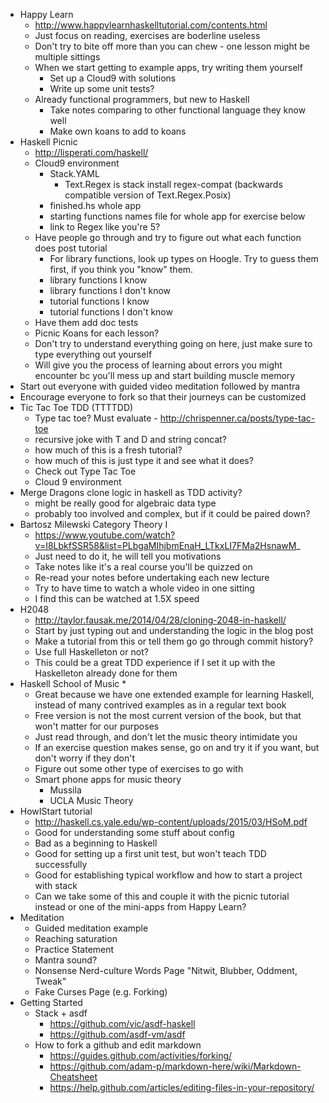 * Happy Learn 
  * http://www.happylearnhaskelltutorial.com/contents.html
  * Just focus on reading, exercises are boderline useless
  * Don't try to bite off more than you can chew - one lesson might be multiple sittings
  * When we start getting to example apps, try writing them yourself 
    * Set up a Cloud9 with solutions
    * Write up some unit tests? 
  * Already functional programmers, but new to Haskell
    * Take notes comparing to other functional language they know well
    * Make own koans to add to koans
* Haskell Picnic
  * http://lisperati.com/haskell/
  * Cloud9 environment
    * Stack.YAML
      * Text.Regex is stack install regex-compat (backwards compatible version of Text.Regex.Posix)
    * finished.hs whole app 
    * starting functions names file for whole app for exercise below
    * link to Regex like you're 5? 
  * Have people go through and try to figure out what each function does post tutorial
    * For library functions, look up types on Hoogle. Try to guess them first, if you think you "know" them.
    * library functions I know
    * library functions I don't know
    * tutorial functions I know
    * tutorial functions I don't know
  * Have them add doc tests
  * Picnic Koans for each lesson?
  * Don't try to understand everything going on here, just make sure to type everything out yourself
  * Will give you the process of learning about errors you might encounter bc you'll mess up and start building muscle memory
* Start out everyone with guided video meditation followed by mantra
* Encourage everyone to fork so that their journeys can be customized
* Tic Tac Toe TDD (TTTTDD)
  * Type tac toe? Must evaluate - http://chrispenner.ca/posts/type-tac-toe
  * recursive joke with T and D and string concat? 
  * how much of this is a fresh tutorial? 
  * how much of this is just type it and see what it does?
  * Check out Type Tac Toe
  * Cloud 9 environment
* Merge Dragons clone logic in haskell as TDD activity?
  * might be really good for algebraic data type
  * probably too involved and complex, but if it could be paired down? 
* Bartosz Milewski Category Theory I
  * https://www.youtube.com/watch?v=I8LbkfSSR58&list=PLbgaMIhjbmEnaH_LTkxLI7FMa2HsnawM_
  * Just need to do it, he will tell you motivations
  * Take notes like it's a real course you'll be quizzed on 
  * Re-read your notes before undertaking each new lecture
  * Try to have time to watch a whole video in one sitting 
  * I find this can be watched at 1.5X speed
* H2048
  * http://taylor.fausak.me/2014/04/28/cloning-2048-in-haskell/
  * Start by just typing out and understanding the logic in the blog post
  * Make a tutorial from this or tell them go go through commit history? 
  * Use full Haskelleton or not? 
  * This could be a great TDD experience if I set it up with the Haskelleton already done for them
* Haskell School of Music
  * 
  * Great because we have one extended example for learning Haskell, instead of many contrived examples as in a regular text book
  * Free version is not the most current version of the book, but that won't matter for our purposes
  * Just read through, and don't let the music theory intimidate you
  * If an exercise question makes sense, go on and try it if you want, but don't worry if they don't
  * Figure out some other type of exercises to go with 
  * Smart phone apps for music theory
    * Mussila
    * UCLA Music Theory
* HowIStart tutorial
  * http://haskell.cs.yale.edu/wp-content/uploads/2015/03/HSoM.pdf
  * Good for understanding some stuff about config
  * Bad as a beginning to Haskell
  * Good for setting up a first unit test, but won't teach TDD successfully
  * Good for establishing typical workflow and how to start a project with stack
  * Can we take some of this and couple it with the picnic tutorial instead or one of the mini-apps from Happy Learn? 
* Meditation
  * Guided meditation example
  * Reaching saturation
  * Practice Statement
  * Mantra sound?
  * Nonsense Nerd-culture Words Page "Nitwit, Blubber, Oddment, Tweak"
  * Fake Curses Page (e.g. Forking)
* Getting Started
  * Stack + asdf
    * https://github.com/vic/asdf-haskell
    * https://github.com/asdf-vm/asdf
  * How to fork a github and edit markdown
    * https://guides.github.com/activities/forking/
    * https://github.com/adam-p/markdown-here/wiki/Markdown-Cheatsheet
    * https://help.github.com/articles/editing-files-in-your-repository/
  

